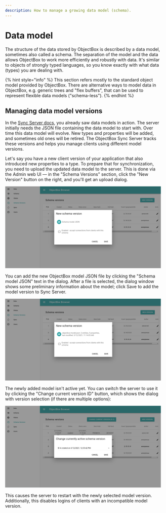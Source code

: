 ```yaml
---
description: How to manage a growing data model (schema).
---
```


# Data model

The structure of the data stored by ObjectBox is described by a data model, sometimes also called a schema. The separation of the model and the data allows ObjectBox to work more efficiently and robustly with data. It's similar to objects of strongly typed languages, so you know exactly with what data (types) you are dealing with.

{% hint style="info" %}
This section refers mostly to the standard object model provided by ObjectBox. There are alternative ways to model data in ObjectBox, e.g. generic trees and "flex buffers", that can be used to represent flexible data models ("schema-less").
{% endhint %}

## Managing data model versions

In the [Sync Server docs](../sync-server/), you already saw data models in action. The server initially needs the JSON file containing the data model to start with. Over time this data model will evolve. New types and properties will be added, and sometimes old ones will be retired. The ObjectBox Sync Server tracks these versions and helps you manage clients using different model versions.

Let's say you have a new client version of your application that also introduced new properties to a type. To prepare that for synchronization, you need to upload the updated data model to the server. This is done via the Admin web UI — in the "Schema Versions" section, click the "New Version" button on the right, and you'll get an upload dialog.&#x20;

![](<../.gitbook/assets/image (8).png>)

You can add the new ObjectBox model JSON file by clicking the "Schema model JSON" text in the dialog. After a file is selected, the dialog window shows some preliminary information about the model; click Save to add the model version to Sync Server.&#x20;

![](<../.gitbook/assets/image (6).png>)

The newly added model isn't active yet. You can switch the server to use it by clicking the "Change current version ID" button, which shows the dialog with version selection (if there are multiple options):

![](<../.gitbook/assets/image (4).png>)

This causes the server to restart with the newly selected model version. Additionally, this disables logins of clients with an incompatible model version.
